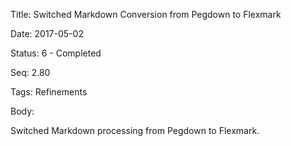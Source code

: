 Title:  Switched Markdown Conversion from Pegdown to Flexmark

Date:   2017-05-02

Status: 6 - Completed

Seq:    2.80

Tags:   Refinements

Body:   
 
Switched Markdown processing from Pegdown to Flexmark. 


